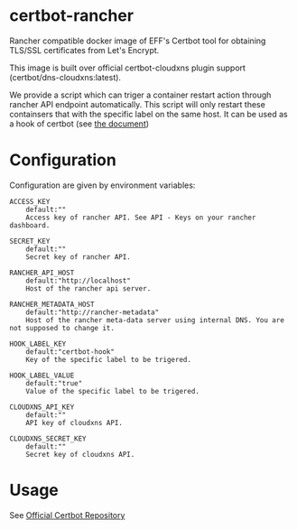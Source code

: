 # certbot-rancher
Rancher compatible docker image of EFF's Certbot tool for obtaining TLS/SSL certificates from Let's Encrypt.

This image is built over official certbot-cloudxns plugin support (certbot/dns-cloudxns:latest).

We provide a script which can triger a container restart action through rancher API endpoint automatically. This script will only restart these containsers that with the specific label on the same host. It can be used as a hook of certbot (see [the document](https://certbot.eff.org/docs/using.html#renewing-certificates))

# Configuration

Configuration are given by environment variables:

```
ACCESS_KEY
	default:""
	Access key of rancher API. See API - Keys on your rancher dashboard.

SECRET_KEY
	default:""
	Secret key of rancher API.

RANCHER_API_HOST
	default:"http://localhost"
	Host of the rancher api server.

RANCHER_METADATA_HOST
	default:"http://rancher-metadata"
	Host of the rancher meta-data server using internal DNS. You are not supposed to change it.

HOOK_LABEL_KEY
	default:"certbot-hook"
	Key of the specific label to be trigered.

HOOK_LABEL_VALUE
	default:"true"
	Value of the specific label to be trigered.

CLOUDXNS_API_KEY
	default:""
	API key of cloudxns API.

CLOUDXNS_SECRET_KEY
	default:""
	Secret key of cloudxns API.

```

# Usage

See [Official Certbot Repository](https://github.com/certbot/certbot)
